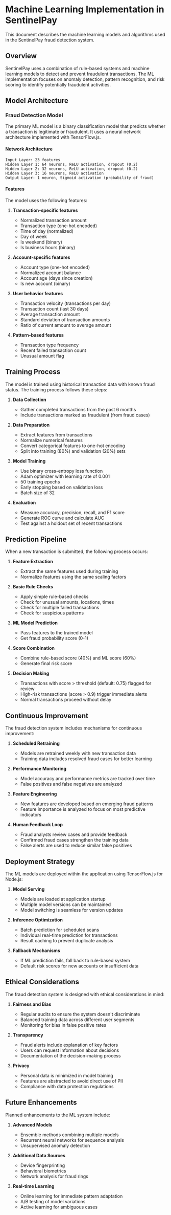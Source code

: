 # Machine Learning Implementation in SentinelPay

This document describes the machine learning models and algorithms used in the SentinelPay fraud detection system.

## Overview

SentinelPay uses a combination of rule-based systems and machine learning models to detect and prevent fraudulent transactions. The ML implementation focuses on anomaly detection, pattern recognition, and risk scoring to identify potentially fraudulent activities.

## Model Architecture

### Fraud Detection Model

The primary ML model is a binary classification model that predicts whether a transaction is legitimate or fraudulent. It uses a neural network architecture implemented with TensorFlow.js.

#### Network Architecture

```
Input Layer: 23 features
Hidden Layer 1: 64 neurons, ReLU activation, dropout (0.2)
Hidden Layer 2: 32 neurons, ReLU activation, dropout (0.2)
Hidden Layer 3: 16 neurons, ReLU activation
Output Layer: 1 neuron, Sigmoid activation (probability of fraud)
```

#### Features

The model uses the following features:

1. **Transaction-specific features**
   - Normalized transaction amount
   - Transaction type (one-hot encoded)
   - Time of day (normalized)
   - Day of week
   - Is weekend (binary)
   - Is business hours (binary)

2. **Account-specific features**
   - Account type (one-hot encoded)
   - Normalized account balance
   - Account age (days since creation)
   - Is new account (binary)

3. **User behavior features**
   - Transaction velocity (transactions per day)
   - Transaction count (last 30 days)
   - Average transaction amount
   - Standard deviation of transaction amounts
   - Ratio of current amount to average amount

4. **Pattern-based features**
   - Transaction type frequency
   - Recent failed transaction count
   - Unusual amount flag

## Training Process

The model is trained using historical transaction data with known fraud status. The training process follows these steps:

1. **Data Collection**
   - Gather completed transactions from the past 6 months
   - Include transactions marked as fraudulent (from fraud cases)

2. **Data Preparation**
   - Extract features from transactions
   - Normalize numerical features
   - Convert categorical features to one-hot encoding
   - Split into training (80%) and validation (20%) sets

3. **Model Training**
   - Use binary cross-entropy loss function
   - Adam optimizer with learning rate of 0.001
   - 50 training epochs
   - Early stopping based on validation loss
   - Batch size of 32

4. **Evaluation**
   - Measure accuracy, precision, recall, and F1 score
   - Generate ROC curve and calculate AUC
   - Test against a holdout set of recent transactions

## Prediction Pipeline

When a new transaction is submitted, the following process occurs:

1. **Feature Extraction**
   - Extract the same features used during training
   - Normalize features using the same scaling factors

2. **Basic Rule Checks**
   - Apply simple rule-based checks
   - Check for unusual amounts, locations, times
   - Check for multiple failed transactions
   - Check for suspicious patterns

3. **ML Model Prediction**
   - Pass features to the trained model
   - Get fraud probability score (0-1)

4. **Score Combination**
   - Combine rule-based score (40%) and ML score (60%)
   - Generate final risk score

5. **Decision Making**
   - Transactions with score > threshold (default: 0.75) flagged for review
   - High-risk transactions (score > 0.9) trigger immediate alerts
   - Normal transactions proceed without delay

## Continuous Improvement

The fraud detection system includes mechanisms for continuous improvement:

1. **Scheduled Retraining**
   - Models are retrained weekly with new transaction data
   - Training data includes resolved fraud cases for better learning

2. **Performance Monitoring**
   - Model accuracy and performance metrics are tracked over time
   - False positives and false negatives are analyzed

3. **Feature Engineering**
   - New features are developed based on emerging fraud patterns
   - Feature importance is analyzed to focus on most predictive indicators

4. **Human Feedback Loop**
   - Fraud analysts review cases and provide feedback
   - Confirmed fraud cases strengthen the training data
   - False alerts are used to reduce similar false positives

## Deployment Strategy

The ML models are deployed within the application using TensorFlow.js for Node.js:

1. **Model Serving**
   - Models are loaded at application startup
   - Multiple model versions can be maintained
   - Model switching is seamless for version updates

2. **Inference Optimization**
   - Batch prediction for scheduled scans
   - Individual real-time prediction for transactions
   - Result caching to prevent duplicate analysis

3. **Fallback Mechanisms**
   - If ML prediction fails, fall back to rule-based system
   - Default risk scores for new accounts or insufficient data

## Ethical Considerations

The fraud detection system is designed with ethical considerations in mind:

1. **Fairness and Bias**
   - Regular audits to ensure the system doesn't discriminate
   - Balanced training data across different user segments
   - Monitoring for bias in false positive rates

2. **Transparency**
   - Fraud alerts include explanation of key factors
   - Users can request information about decisions
   - Documentation of the decision-making process

3. **Privacy**
   - Personal data is minimized in model training
   - Features are abstracted to avoid direct use of PII
   - Compliance with data protection regulations

## Future Enhancements

Planned enhancements to the ML system include:

1. **Advanced Models**
   - Ensemble methods combining multiple models
   - Recurrent neural networks for sequence analysis
   - Unsupervised anomaly detection

2. **Additional Data Sources**
   - Device fingerprinting
   - Behavioral biometrics
   - Network analysis for fraud rings

3. **Real-time Learning**
   - Online learning for immediate pattern adaptation
   - A/B testing of model variations
   - Active learning for ambiguous cases